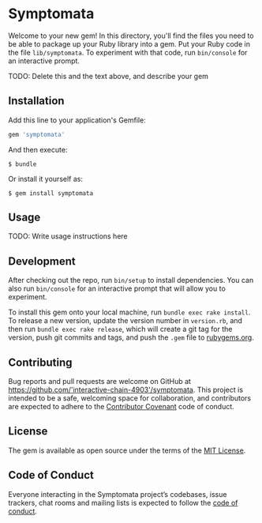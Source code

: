 # Symptomata

Welcome to your new gem! In this directory, you'll find the files you need to be able to package up your Ruby library into a gem. Put your Ruby code in the file `lib/symptomata`. To experiment with that code, run `bin/console` for an interactive prompt.

TODO: Delete this and the text above, and describe your gem

## Installation

Add this line to your application's Gemfile:

```ruby
gem 'symptomata'
```

And then execute:

    $ bundle

Or install it yourself as:

    $ gem install symptomata

## Usage

TODO: Write usage instructions here

## Development

After checking out the repo, run `bin/setup` to install dependencies. You can also run `bin/console` for an interactive prompt that will allow you to experiment.

To install this gem onto your local machine, run `bundle exec rake install`. To release a new version, update the version number in `version.rb`, and then run `bundle exec rake release`, which will create a git tag for the version, push git commits and tags, and push the `.gem` file to [rubygems.org](https://rubygems.org).

## Contributing

Bug reports and pull requests are welcome on GitHub at https://github.com/'interactive-chain-4903'/symptomata. This project is intended to be a safe, welcoming space for collaboration, and contributors are expected to adhere to the [Contributor Covenant](http://contributor-covenant.org) code of conduct.

## License

The gem is available as open source under the terms of the [MIT License](https://opensource.org/licenses/MIT).

## Code of Conduct

Everyone interacting in the Symptomata project’s codebases, issue trackers, chat rooms and mailing lists is expected to follow the [code of conduct](https://github.com/'interactive-chain-4903'/symptomata/blob/master/CODE_OF_CONDUCT.md).
